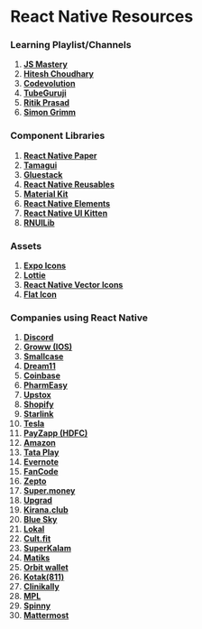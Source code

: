 # React Native Resources

### Learning Playlist/Channels

1. **[JS Mastery](https://youtube.com/playlist?list=PL6QREj8te1P54rZQx5AWWtFyf1hlznFjL&si=hEedTyqozXombTeR)**
2. **[Hitesh Choudhary](https://youtube.com/playlist?list=PLRAV69dS1uWSjBBJ-egNNOd4mdblt1P4c&si=ZinCkmNr6J4L21TF)**
3. **[Codevolution](https://youtube.com/playlist?list=PLC3y8-rFHvwhiQJD1di4eRVN30WWCXkg1&si=GI5Hwt-RqoRDkZyd)**
4. **[TubeGuruji](https://youtube.com/playlist?list=PLaBeGKL1tOU0FuOxkLHFy_zOlIqOWUcNc&si=QbTeGKECV-rwPS-U)**
5. **[Ritik Prasad](https://www.youtube.com/@RitikPrasad-lz8fk)**
6. **[Simon Grimm](https://www.youtube.com/@galaxies_dev)**

### Component Libraries

1. **[React Native Paper](https://reactnativepaper.com)**
2. **[Tamagui](https://tamagui.dev)**
3. **[Gluestack](https://gluestack.io)**
4. **[React Native Reusables](https://rnr-docs.vercel.app/getting-started/introduction)**
5. **[Material Kit](https://demos.creative-tim.com/material-kit-react-native/docs/#)**
6. **[React Native Elements](https://reactnativeelements.com)**
7. **[React Native UI Kitten](https://akveo.github.io/react-native-ui-kitten/#/home)**
8. **[RNUILib](https://wix.github.io/react-native-ui-lib)**

### Assets

1. **[Expo Icons](https://icons.expo.fyi/Index)**
2. **[Lottie](https://airbnb.io/lottie/#/react-native)**
3. **[React Native Vector Icons](https://oblador.github.io/react-native-vector-icons)**
4. **[Flat Icon](https://www.flaticon.com/)**

### Companies using React Native

1. **[Discord](https://discord.com/blog/category/engineering)**
2. **[Groww (IOS)](https://groww.in/blog)**
3. **[Smallcase](https://www.smallcase.com/blog)**
4. **[Dream11](https://medium.com/dream11-tech-blog)**
5. **[Coinbase](https://blog.coinbase.com/tagged/engineering)**
6. **[PharmEasy](https://pharmeasy.in/blog/)**
7. **[Upstox](https://engineering.upstox.com/)**
8. **[Shopify](https://shopify.engineering/)**
9. **[Starlink](https://www.spacex.com/updates/)**
10. **[Tesla](https://www.tesla.com/blog)**
11. **[PayZapp (HDFC)](https://www.hdfcbank.com/personal/resources/learning-centre)**
12. **[Amazon](https://www.amazon.science/blog)**
13. **[Tata Play](https://www.tata.com/newsroom)**
14. **[Evernote](https://evernote.com/blog/category/behind-the-scenes/)**
15. **[FanCode](https://medium.com/@FanCode)**
16. **[Zepto](https://www.zeptonow.com/)**
17. **[Super.money](https://super.money)**
18. **[Upgrad](https://www.upgrad.com)**
19. **[Kirana.club](https://kirana.club)**
20. **[Blue Sky](https://bsky.app)**
21. **[Lokal](https://www.getlokalapp.com)**
22. **[Cult.fit](https://www.cult.fit)**
23. **[SuperKalam](https://superkalam.com)**
24. **[Matiks](https://www.matiks.com)**
25. **[Orbit wallet](https://www.orbitwallet.in)**
26. **[Kotak(811)](https://www.kotak.com)**
27. **[Clinikally](https://www.clinikally.com)**
28. **[MPL](https://www.mpl.live/)**
29. **[Spinny](https://www.spinny.com/)**
30. **[Mattermost](https://github.com/mattermost/mattermost-mobile)**
